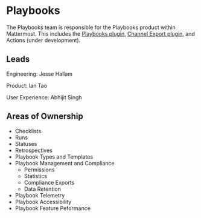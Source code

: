 # Playbooks

The Playbooks team is responsible for the Playbooks product within Mattermost. This includes the [Playbooks plugin](https://github.com/mattermost/mattermost-plugin-playbooks), [Channel Export plugin](https://github.com/mattermost/mattermost-plugin-channel-export), and Actions (under development).

## Leads

Engineering: Jesse Hallam

Product: Ian Tao

User Experience:  Abhijit Singh

## Areas of Ownership

- Checklists
- Runs
- Statuses
- Retrospectives
- Playbook Types and Templates 
- Playbook Management and Compliance
  - Permissions
  - Statistics
  - Compliance Exports
  - Data Retention
- Playbook Telemetry
- Playbook Accessibility
- Playbook Feature Peformance
